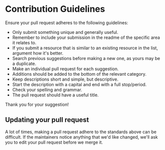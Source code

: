 # Contribution Guidelines

Ensure your pull request adheres to the following guidelines:

* Only submit something unique and generally useful.
* Remember to include your submission in the readme of the specific area it relates to.
* If you submit a resource that is similar to an existing resource in the list, argument how it's better.
* Search previous suggestions before making a new one, as yours may be a duplicate.
* Make an individual pull request for each suggestion.
* Additions should be added to the bottom of the relevant category.
* Keep descriptions short and simple, but descriptive.
* Start the description with a capital and end with a full stop/period.
* Check your spelling and grammar.
* The pull request should have a useful title.

Thank you for your suggestion!

## Updating your pull request

A lot of times, making a pull request adhere to the standards above can be difficult. If the maintainers notice anything that we'd like changed, we'll ask you to edit your pull request before we merge it.
